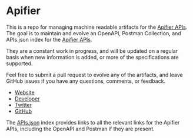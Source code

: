# ApifierThis is a repo for managing machine readable artifacts for the [Apifier APIs](https://www.apifier.com/). The goal is to maintain and evolve an OpenAPI, Postman Collection, and APIs.json index for the [Apifier APIs](https://www.apifier.com/).They are a constant work in progress, and will be updated on a regular basis when new information is added, or more of the specifications are supported.Feel free to submit a pull request to evolve any of the artifacts, and leave GitHub issues if you have any questions, comments, or feedback.- [Website](https://www.apifier.com/)- [Developer](https://www.apifier.com/)- [Twitter](https://twitter.com/ApifierInfo)- [GitHub](https://github.com/apifier)The [APIs.json](https://github.com/api-evangelist/apifier/blob/master/apis.json) index provides links to all the relevant links for the Apifier APIs, including the OpenAPI and Postman if they are present.